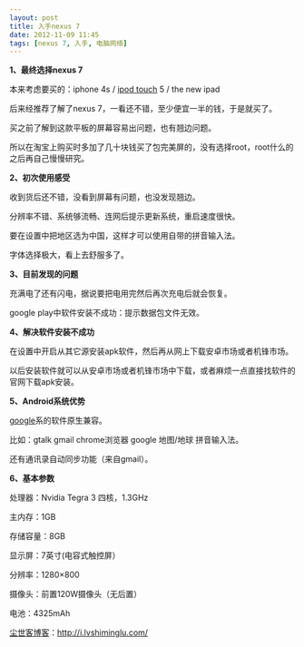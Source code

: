 ```yaml
---
layout: post
title: 入手nexus 7
date: 2012-11-09 11:45
tags: [nexus 7, 入手, 电脑网络]
---
```

<strong>1、最终选择nexus 7</strong>

本来考虑要买的：iphone 4s / <a href="http://i.lvshiminglu.com/tag/ipod-touch">ipod touch</a> 5  / the new ipad

后来经推荐了解了nexus 7，一看还不错，至少便宜一半的钱，于是就买了。

买之前了解到这款平板的屏幕容易出问题，也有翘边问题。

所以在淘宝上购买时多加了几十块钱买了包完美屏的，没有选择root，root什么的之后再自己慢慢研究。

<strong>2、初次使用感受</strong>

收到货后还不错，没看到屏幕有问题，也没发现翘边。

分辨率不错、系统够流畅、连网后提示更新系统，重启速度很快。

要在设置中把地区选为中国，这样才可以使用自带的拼音输入法。

字体选择极大，看上去舒服多了。

<strong>3、目前发现的问题</strong>

充满电了还有闪电，据说要把电用完然后再次充电后就会恢复。

google play中软件安装不成功：提示数据包文件无效。

<strong>4、解决软件安装不成功</strong>

在设置中开启从其它源安装apk软件，然后再从网上下载安卓市场或者机锋市场。

以后安装软件就可以从安卓市场或者机锋市场中下载，或者麻烦一点直接找软件的官网下载apk安装。

<strong>5、Android系统优势</strong>

<a href="http://i.lvshiminglu.com/tag/google">google</a>系的软件原生兼容。

比如：gtalk gmail chrome浏览器 google 地图/地球 拼音输入法。

还有通讯录自动同步功能（来自gmail）。

<strong>6、基本参数</strong>

处理器：Nvidia Tegra 3 四核，1.3GHz

主内存：1GB

存储容量：8GB

显示屏：7英寸(电容式触控屏）

分辨率：1280×800

摄像头：前置120W摄像头（无后置）

电池：4325mAh

<a href="http://i.lvshiminglu.com/">尘世客博客</a>：<a href="http://i.lvshiminglu.com/">http://i.lvshiminglu.com/</a>

